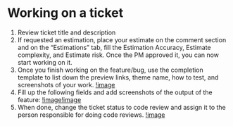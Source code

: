 # Working on a ticket

1. Review ticket title and description
2. If requested an estimation, place your estimate on the comment section and on the “Estimations” tab, fill the Estimation Accuracy, Estimate complexity, and Estimate risk. Once the PM approved it, you can now start working on it.
3. Once you finish working on the feature/bug, use the completion template to list down the preview links, theme name, how to test, and screenshots of your work. [!image](./images/submit-for-completion.png)
4. Fill up the following fields and add screenshots of the output of the feature: [!image](./images/submit-for-completion-fields.png)[!image](./images/how-to-test.png)
5. When done, change the ticket status to code review and assign it to the person responsible for doing code reviews. [!image](./images/for-code-review.png)
